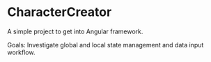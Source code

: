 # CharacterCreator

A simple project to get into Angular framework.

Goals:
Investigate global and local state management and data input workflow.
